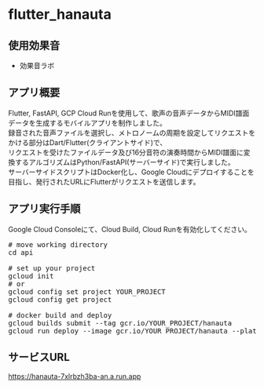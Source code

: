 # flutter_hanauta

## 使用効果音
- 効果音ラボ  

## アプリ概要
Flutter, FastAPI, GCP Cloud Runを使用して、歌声の音声データからMIDI譜面データを生成するモバイルアプリを制作しました。  
録音された音声ファイルを選択し、メトロノームの周期を設定してリクエストをかける部分はDart/Flutter(クライアントサイド)で、  
リクエストを受けたファイルデータ及び16分音符の演奏時間からMIDI譜面に変換するアルゴリズムはPython/FastAPI(サーバーサイド)で実行しました。  
サーバーサイドスクリプトはDocker化し、Google Cloudにデプロイすることを目指し、発行されたURLにFlutterがリクエストを送信します。

## アプリ実行手順
Google Cloud Consoleにて、Cloud Build, Cloud Runを有効化してください。
<pre>
# move working directory
cd api

# set up your project 
gcloud init
# or
gcloud config set project YOUR_PROJECT
gcloud config get project

# docker build and deploy
gcloud builds submit --tag gcr.io/YOUR_PROJECT/hanauta
gcloud run deploy --image gcr.io/YOUR_PROJECT/hanauta --platform managed --max-instances 1 --min-instances 0
</pre>

## サービスURL
https://hanauta-7xlrbzh3ba-an.a.run.app

